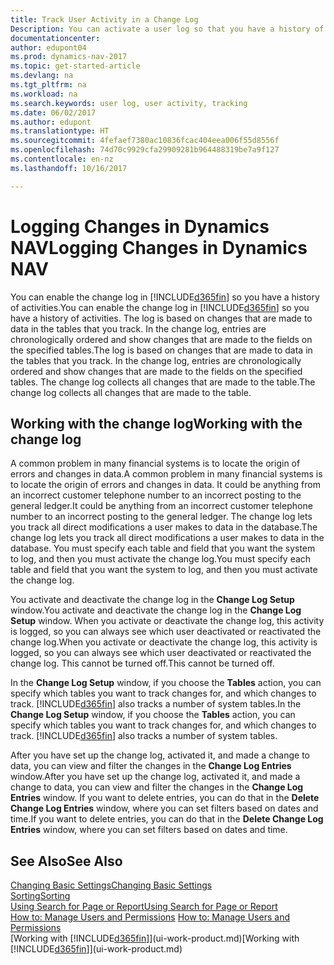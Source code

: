 ```yaml
---
title: Track User Activity in a Change Log
Description: You can activate a user log so that you have a history of any changes made to data in tracked tables.
documentationcenter: 
author: edupont04
ms.prod: dynamics-nav-2017
ms.topic: get-started-article
ms.devlang: na
ms.tgt_pltfrm: na
ms.workload: na
ms.search.keywords: user log, user activity, tracking
ms.date: 06/02/2017
ms.author: edupont
ms.translationtype: HT
ms.sourcegitcommit: 4fefaef7380ac10836fcac404eea006f55d8556f
ms.openlocfilehash: 74d70c9929cfa29909281b964488319be7a9f127
ms.contentlocale: en-nz
ms.lasthandoff: 10/16/2017

---
```

# <a name="logging-changes-in-dynamics-nav"></a><span data-ttu-id="9a0a6-103">Logging Changes in Dynamics NAV</span><span class="sxs-lookup"><span data-stu-id="9a0a6-103">Logging Changes in Dynamics NAV</span></span>
<span data-ttu-id="9a0a6-104">You can enable the change log in [!INCLUDE[d365fin](includes/d365fin_md.md)] so you have a history of activities.</span><span class="sxs-lookup"><span data-stu-id="9a0a6-104">You can enable the change log in [!INCLUDE[d365fin](includes/d365fin_md.md)] so you have a history of activities.</span></span> <span data-ttu-id="9a0a6-105">The log is based on changes that are made to data in the tables that you track. In the change log, entries are chronologically ordered and show changes that are made to the fields on the specified tables.</span><span class="sxs-lookup"><span data-stu-id="9a0a6-105">The log is based on changes that are made to data in the tables that you track. In the change log, entries are chronologically ordered and show changes that are made to the fields on the specified tables.</span></span> <span data-ttu-id="9a0a6-106">The change log collects all changes that are made to the table.</span><span class="sxs-lookup"><span data-stu-id="9a0a6-106">The change log collects all changes that are made to the table.</span></span>  

## <a name="working-with-the-change-log"></a><span data-ttu-id="9a0a6-107">Working with the change log</span><span class="sxs-lookup"><span data-stu-id="9a0a6-107">Working with the change log</span></span>
<span data-ttu-id="9a0a6-108">A common problem in many financial systems is to locate the origin of errors and changes in data.</span><span class="sxs-lookup"><span data-stu-id="9a0a6-108">A common problem in many financial systems is to locate the origin of errors and changes in data.</span></span> <span data-ttu-id="9a0a6-109">It could be anything from an incorrect customer telephone number to an incorrect posting to the general ledger.</span><span class="sxs-lookup"><span data-stu-id="9a0a6-109">It could be anything from an incorrect customer telephone number to an incorrect posting to the general ledger.</span></span> <span data-ttu-id="9a0a6-110">The change log lets you track all direct modifications a user makes to data in the database.</span><span class="sxs-lookup"><span data-stu-id="9a0a6-110">The change log lets you track all direct modifications a user makes to data in the database.</span></span> <span data-ttu-id="9a0a6-111">You must specify each table and field that you want the system to log, and then you must activate the change log.</span><span class="sxs-lookup"><span data-stu-id="9a0a6-111">You must specify each table and field that you want the system to log, and then you must activate the change log.</span></span>  

<span data-ttu-id="9a0a6-112">You activate and deactivate the change log in the **Change Log Setup** window.</span><span class="sxs-lookup"><span data-stu-id="9a0a6-112">You activate and deactivate the change log in the **Change Log Setup** window.</span></span> <span data-ttu-id="9a0a6-113">When you activate or deactivate the change log, this activity is logged, so you can always see which user deactivated or reactivated the change log.</span><span class="sxs-lookup"><span data-stu-id="9a0a6-113">When you activate or deactivate the change log, this activity is logged, so you can always see which user deactivated or reactivated the change log.</span></span> <span data-ttu-id="9a0a6-114">This cannot be turned off.</span><span class="sxs-lookup"><span data-stu-id="9a0a6-114">This cannot be turned off.</span></span>  

<span data-ttu-id="9a0a6-115">In the **Change Log Setup** window, if you choose the **Tables** action, you can specify which tables you want to track changes for, and which changes to track. [!INCLUDE[d365fin](includes/d365fin_md.md)] also tracks a number of system tables.</span><span class="sxs-lookup"><span data-stu-id="9a0a6-115">In the **Change Log Setup** window, if you choose the **Tables** action, you can specify which tables you want to track changes for, and which changes to track. [!INCLUDE[d365fin](includes/d365fin_md.md)] also tracks a number of system tables.</span></span>

<span data-ttu-id="9a0a6-116">After you have set up the change log, activated it, and made a change to data, you can view and filter the changes in the **Change Log Entries** window.</span><span class="sxs-lookup"><span data-stu-id="9a0a6-116">After you have set up the change log, activated it, and made a change to data, you can view and filter the changes in the **Change Log Entries** window.</span></span> <span data-ttu-id="9a0a6-117">If you want to delete entries, you can do that in the **Delete Change Log Entries** window, where you can set filters based on dates and time.</span><span class="sxs-lookup"><span data-stu-id="9a0a6-117">If you want to delete entries, you can do that in the **Delete Change Log Entries** window, where you can set filters based on dates and time.</span></span>  

## <a name="see-also"></a><span data-ttu-id="9a0a6-118">See Also</span><span class="sxs-lookup"><span data-stu-id="9a0a6-118">See Also</span></span>
[<span data-ttu-id="9a0a6-119">Changing Basic Settings</span><span class="sxs-lookup"><span data-stu-id="9a0a6-119">Changing Basic Settings</span></span>](ui-change-basic-settings.md)  
[<span data-ttu-id="9a0a6-120">Sorting</span><span class="sxs-lookup"><span data-stu-id="9a0a6-120">Sorting</span></span>](ui-sorting.md)  
[<span data-ttu-id="9a0a6-121">Using Search for Page or Report</span><span class="sxs-lookup"><span data-stu-id="9a0a6-121">Using Search for Page or Report</span></span>](ui-search.md)  
<span data-ttu-id="9a0a6-122">[How to: Manage Users and Permissions](ui-how-users-permissions.md)  </span><span class="sxs-lookup"><span data-stu-id="9a0a6-122">[How to: Manage Users and Permissions](ui-how-users-permissions.md)  </span></span>  
<span data-ttu-id="9a0a6-123">[Working with [!INCLUDE[d365fin](includes/d365fin_md.md)]](ui-work-product.md)</span><span class="sxs-lookup"><span data-stu-id="9a0a6-123">[Working with [!INCLUDE[d365fin](includes/d365fin_md.md)]](ui-work-product.md)</span></span>  

